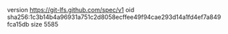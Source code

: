 version https://git-lfs.github.com/spec/v1
oid sha256:1c3b14b4a96931a751c2d8058ecffee49f94cae293d14a1fd4ef7a849fca15db
size 5585
